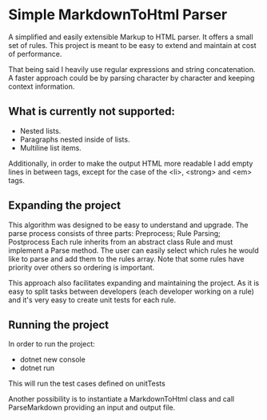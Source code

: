 # Simple MarkdownToHtml Parser
A simplified and easily extensible Markup to HTML parser. It offers a small set of rules.  This project is meant to be easy to extend and maintain at cost of performance.

That being said I heavily use regular expressions and string concatenation. A faster approach could be by parsing character by character and keeping context information. 

## What is currently not supported:

- Nested lists.
- Paragraphs nested inside of lists.
- Multiline list items.

Additionally, in order to make the output HTML more readable I add empty lines in between tags, except for the case of the \<li\>, \<strong\> and \<em\> tags.

## Expanding the project

This algorithm was designed to be easy to understand and upgrade. The parse process consists of three parts: Preprocess; Rule Parsing; Postprocess
Each rule inherits from an abstract class Rule and must implement a Parse method. The user can easily select which rules he would like to parse and add them to the rules array. Note that some rules have priority over others so ordering is important. 

This approach also facilitates expanding and maintaining the project. As it is easy to split tasks between developers (each developer working on a rule) and it's very easy to create unit tests for each rule.

## Running the project

In order to run the project:
- dotnet new console
- dotnet run

This will run the test cases defined on unitTests

Another possibility is to instantiate a MarkdownToHtml class and call ParseMarkdown providing an input and output file.
